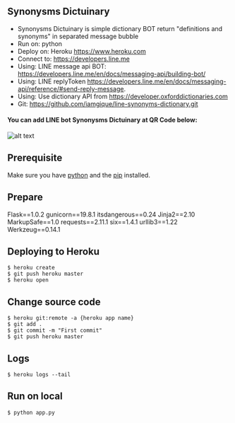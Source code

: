 ## Synonysms Dictuinary
- Synonysms Dictuinary is simple dictionary BOT return "definitions and synonyms" in separated message bubble
- Run on: python
- Deploy on: Heroku https://www.heroku.com
- Connect to: https://developers.line.me
- Using: LINE message api BOT: https://developers.line.me/en/docs/messaging-api/building-bot/
- Using: LINE replyToken https://developers.line.me/en/docs/messaging-api/reference/#send-reply-message.
- Using: Use dictionary API from https://developer.oxforddictionaries.com
- Git: https://github.com/iamgique/line-synonyms-dictionary.git

#### You can add LINE bot Synonysms Dictuinary at QR Code below:
![alt text](https://qr-official.line.me/M/xEjdR8Vlu0.png)

## Prerequisite
Make sure you have [python](https://www.python.org) and the [pip](https://pip.pypa.io/en/stable/installing/) installed.

## Prepare
Flask==1.0.2
gunicorn==19.8.1
itsdangerous==0.24
Jinja2==2.10
MarkupSafe==1.0
requests==2.11.1
six==1.4.1
urllib3==1.22
Werkzeug==0.14.1

## Deploying to Heroku
```
$ heroku create
$ git push heroku master
$ heroku open
```

## Change source code
```
$ heroku git:remote -a {heroku app name}
$ git add .
$ git commit -m "First commit"
$ git push heroku master
```

## Logs
```
$ heroku logs --tail
```

## Run on local
```
$ python app.py
```